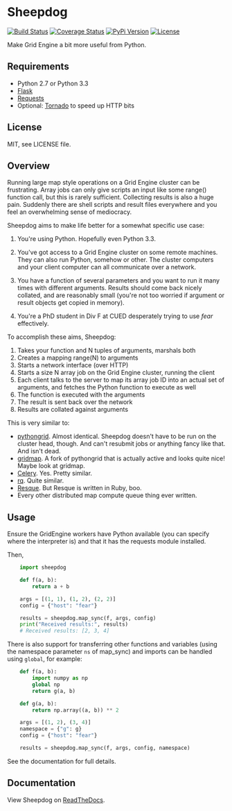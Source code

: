 # Sheepdog

[![Build Status](https://travis-ci.org/adamgreig/sheepdog.png?branch=master)](https://travis-ci.org/adamgreig/sheepdog)
[![Coverage Status](https://coveralls.io/repos/adamgreig/sheepdog/badge.png?branch=master)](https://coveralls.io/r/adamgreig/sheepdog?branch=master)
[![PyPi Version](https://pypip.in/v/Sheepdog/badge.png)](https://pypi.python.org/pypi/Sheepdog/)
[![License](https://pypip.in/license/Sheepdog/badge.png)](https://pypi.python.org/pypi/Sheepdog/)

Make Grid Engine a bit more useful from Python.

## Requirements

* Python 2.7 or Python 3.3
* [Flask](http://flask.pocoo.org/)
* [Requests](http://python-requests.org/)
* Optional: [Tornado](http://www.tornadoweb.org/) to speed up HTTP bits


## License

MIT, see LICENSE file.


## Overview

Running large map style operations on a Grid Engine cluster can be frustrating.
Array jobs can only give scripts an input like some range() function call, but
this is rarely sufficient.  Collecting results is also a huge pain.  Suddenly
there are shell scripts and result files everywhere and you feel an
overwhelming sense of mediocracy.

Sheepdog aims to make life better for a somewhat specific use case:

1. You're using Python. Hopefully even Python 3.3.

2. You've got access to a Grid Engine cluster on some remote machines.  They
   can also run Python, somehow or other.  The cluster computers and your
   client computer can all communicate over a network.

3. You have a function of several parameters and you want to run it many times
   with different arguments.  Results should come back nicely collated, and are
   reasonably small (you're not too worried if argument or result objects get
   copied in memory).

4. You're a PhD student in Div F at CUED desperately trying to use *fear*
   effectively.

To accomplish these aims, Sheepdog:

1. Takes your function and N tuples of arguments, marshals both
2. Creates a mapping range(N) to arguments
3. Starts a network interface (over HTTP)
4. Starts a size N array job on the Grid Engine cluster, running the client
5. Each client talks to the server to map its array job ID into an actual set
   of arguments, and fetches the Python function to execute as well
6. The function is executed with the arguments
7. The result is sent back over the network
8. Results are collated against arguments

This is very similar to:

* [pythongrid](https://code.google.com/p/pythongrid). Almost identical.
  Sheepdog doesn't have to be run on the cluster head, though. And can't
  resubmit jobs or anything fancy like that. And isn't dead.
* [gridmap](http://gridmap.readthedocs.org/). A fork of pythongrid that is
  actually active and looks quite nice! Maybe look at gridmap.
* [Celery](http://celeryproject.org/). Yes. Pretty similar.
* [rq](http://python-rq.org/). Quite similar.
* [Resque](http://resquework.org/). But Resque is written in Ruby, boo.
* Every other distributed map compute queue thing ever written.


## Usage

Ensure the GridEngine workers have Python available (you can specify where
the interpreter is) and that it has the requests module installed.

Then,

```python
    import sheepdog

    def f(a, b):
        return a + b

    args = [(1, 1), (1, 2), (2, 2)]
    config = {"host": "fear"}

    results = sheepdog.map_sync(f, args, config)
    print("Received results:", results)
    # Received results: [2, 3, 4]
```

There is also support for transferring other functions and variables (using the
namespace parameter `ns` of map_sync) and imports can be handled using
`global`, for example:

```python
    def f(a, b):
        import numpy as np
        global np
        return g(a, b)

    def g(a, b):
        return np.array((a, b)) ** 2

    args = [(1, 2), (3, 4)]
    namespace = {"g": g}
    config = {"host": "fear"}

    results = sheepdog.map_sync(f, args, config, namespace)
```

See the documentation for full details.

## Documentation

View Sheepdog on [ReadTheDocs](http://sheepdog.readthedocs.org/).
